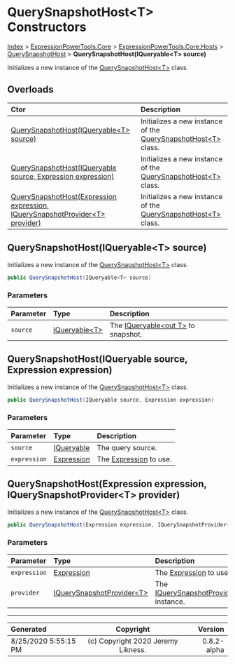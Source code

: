 ﻿# QuerySnapshotHost&lt;T> Constructors

[Index](../index.md) > [ExpressionPowerTools.Core](ExpressionPowerTools.Core.a.md) > [ExpressionPowerTools.Core.Hosts](ExpressionPowerTools.Core.Hosts.n.md) > [QuerySnapshotHost<T>](ExpressionPowerTools.Core.Hosts.QuerySnapshotHost`1.cs.md) > **QuerySnapshotHost(IQueryable&lt;T> source)**

Initializes a new instance of the [QuerySnapshotHost&lt;T>](ExpressionPowerTools.Core.Hosts.QuerySnapshotHost`1.cs.md) class.

## Overloads

| Ctor | Description |
| :-- | :-- |
| [QuerySnapshotHost(IQueryable&lt;T> source)](#querysnapshothostiqueryablet-source) | Initializes a new instance of the [QuerySnapshotHost&lt;T>](ExpressionPowerTools.Core.Hosts.QuerySnapshotHost`1.cs.md) class. |
| [QuerySnapshotHost(IQueryable source, Expression expression)](#querysnapshothostiqueryable-source-expression-expression) | Initializes a new instance of the [QuerySnapshotHost&lt;T>](ExpressionPowerTools.Core.Hosts.QuerySnapshotHost`1.cs.md) class. |
| [QuerySnapshotHost(Expression expression, IQuerySnapshotProvider&lt;T> provider)](#querysnapshothostexpression-expression-iquerysnapshotprovidert-provider) | Initializes a new instance of the [QuerySnapshotHost&lt;T>](ExpressionPowerTools.Core.Hosts.QuerySnapshotHost`1.cs.md) class. |

## QuerySnapshotHost(IQueryable&lt;T> source)

Initializes a new instance of the [QuerySnapshotHost&lt;T>](ExpressionPowerTools.Core.Hosts.QuerySnapshotHost`1.cs.md) class.

```csharp
public QuerySnapshotHost(IQueryable<T> source)
```

### Parameters

| Parameter | Type | Description |
| :-- | :-- | :-- |
| `source` | [IQueryable&lt;T>](https://docs.microsoft.com/dotnet/api/system.linq.iqueryable-1) | The [IQueryable&lt;out T>](https://docs.microsoft.com/dotnet/api/system.linq.iqueryable-1) to snapshot. |



## QuerySnapshotHost(IQueryable source, Expression expression)

Initializes a new instance of the [QuerySnapshotHost&lt;T>](ExpressionPowerTools.Core.Hosts.QuerySnapshotHost`1.cs.md) class.

```csharp
public QuerySnapshotHost(IQueryable source, Expression expression)
```

### Parameters

| Parameter | Type | Description |
| :-- | :-- | :-- |
| `source` | [IQueryable](https://docs.microsoft.com/dotnet/api/system.linq.iqueryable) | The query source. |
| `expression` | [Expression](https://docs.microsoft.com/dotnet/api/system.linq.expressions.expression) | The [Expression](https://docs.microsoft.com/dotnet/api/system.linq.expressions.expression) to use. |



## QuerySnapshotHost(Expression expression, IQuerySnapshotProvider&lt;T> provider)

Initializes a new instance of the [QuerySnapshotHost&lt;T>](ExpressionPowerTools.Core.Hosts.QuerySnapshotHost`1.cs.md) class.

```csharp
public QuerySnapshotHost(Expression expression, IQuerySnapshotProvider<T> provider)
```

### Parameters

| Parameter | Type | Description |
| :-- | :-- | :-- |
| `expression` | [Expression](https://docs.microsoft.com/dotnet/api/system.linq.expressions.expression) | The [Expression](https://docs.microsoft.com/dotnet/api/system.linq.expressions.expression) to use. |
| `provider` | [IQuerySnapshotProvider&lt;T>](ExpressionPowerTools.Core.Signatures.IQuerySnapshotProvider`1.i.md) | The [IQuerySnapshotProvider&lt;T>](ExpressionPowerTools.Core.Signatures.IQuerySnapshotProvider`1.i.md) instance. |



---

| Generated | Copyright | Version |
| :-- | :-: | --: |
| 8/25/2020 5:55:15 PM | (c) Copyright 2020 Jeremy Likness. | 0.8.2-alpha |

